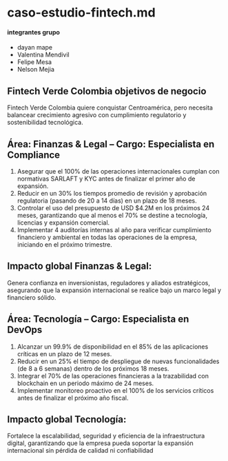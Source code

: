 # caso-estudio-fintech.md
#### integrantes grupo 
- dayan mape 
- Valentina Mendivil 
- Felipe Mesa
- Nelson Mejia 
## Fintech Verde Colombia objetivos de negocio
Fintech Verde Colombia quiere conquistar Centroamérica, pero necesita balancear crecimiento agresivo
 con cumplimiento regulatorio y sostenibilidad tecnológica.
## Área: Finanzas & Legal – Cargo: Especialista en Compliance
  1.	Asegurar que el 100% de las operaciones internacionales cumplan con normativas SARLAFT y KYC antes de finalizar el primer año de expansión.
2.	Reducir en un 30% los tiempos promedio de revisión y aprobación regulatoria (pasando de 20 a 14 días) en un plazo de 18 meses.
3.	Controlar el uso del presupuesto de USD $4.2M en los próximos 24 meses, garantizando que al menos el 70% se destine a tecnología, licencias y expansión comercial.
4.	Implementar 4 auditorías internas al año para verificar cumplimiento financiero y ambiental en todas las operaciones de la empresa, iniciando en el próximo trimestre.


## Impacto global Finanzas & Legal:
 Genera confianza en inversionistas, reguladores y aliados estratégicos, asegurando que la expansión internacional se realice bajo un marco legal y financiero sólido. 
## Área: Tecnología – Cargo: Especialista en DevOps 
1.	Alcanzar un 99.9% de disponibilidad en el 85% de las aplicaciones críticas en un plazo de 12 meses.
2.	Reducir en un 25% el tiempo de despliegue de nuevas funcionalidades (de 8 a 6 semanas) dentro de los próximos 18 meses.
3.	Integrar el 70% de las operaciones financieras a la trazabilidad con blockchain en un periodo máximo de 24 meses.
4.	Implementar monitoreo proactivo en el 100% de los servicios críticos antes de finalizar el próximo año fiscal.
## Impacto global Tecnología:
Fortalece la escalabilidad, seguridad y eficiencia de la infraestructura digital, garantizando que la empresa pueda soportar la expansión internacional sin pérdida de calidad ni confiabilidad
